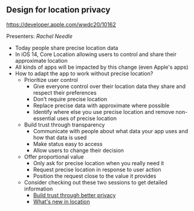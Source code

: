 ## Design for location privacy

https://developer.apple.com/wwdc20/10162

Presenters: _Rachel Needle_

- Today people share precise location data
- In iOS 14, Core Location allowing users to control and share their approximate location
- All kinds of apps will be impacted by this change (even Apple's apps)
- How to adapt the app to work without precise location?
  - Prioritize user control
    - Give everyone control over their location data they share and respect their preferences
    - Don't require precise location
    - Replace precise data with approximate where possible
    - Identify where else you use precise location and remove non-essential uses of precise location
  - Build trust through transparency
    - Communicate with people about what data your app uses and how that data is used
    - Make status easy to access
    - Allow users to change their decision
  - Offer proportional value
    - Only ask for precise location when you really need it
    - Request precise location in response to user action
    - Position the request close to the value it provides
  - Consider checking out these two sessions to get detailed information
    - [Build trust through better privacy](https://github.com/Blackjacx/WWDC#build-trust-through-better-privacy)
    - [What's new in location](https://github.com/Blackjacx/WWDC#whats-new-in-location)
